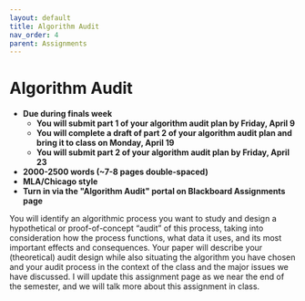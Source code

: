 ```yaml
---
layout: default
title: Algorithm Audit
nav_order: 4
parent: Assignments
---
```

# Algorithm Audit
* **Due during finals week**
    * **You will submit part 1 of your algorithm audit plan by Friday, April 9**
    * **You will complete a draft of part 2 of your algorithm audit plan and bring it to class on Monday, April 19**
    * **You will submit part 2 of your algorithm audit plan by Friday, April 23**
* **2000-2500 words (~7-8 pages double-spaced)**
* **MLA/Chicago style**
* **Turn in via the "Algorithm Audit" portal on Blackboard Assignments page**

You will identify an algorithmic process you want to study and design a hypothetical or proof-of-concept “audit” of this process, taking into consideration how the process functions, what data it uses, and its most important effects and consequences. Your paper will describe your (theoretical) audit design while also situating the algorithm you have chosen and your audit process in the context of the class and the major issues we have discussed. I will update this assignment page as we near the end of the semester, and we will talk more about this assignment in class.
